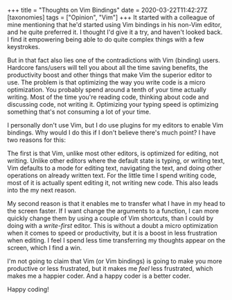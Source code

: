 +++
title = "Thoughts on Vim Bindings"
date = 2020-03-22T11:42:27Z
[taxonomies]
tags = ["Opinion", "Vim"]
+++
It started with a colleague of mine mentioning that he'd started using Vim bindings in his non-Vim editor, and he quite preferred it. I thought I'd give it a try, and haven't looked back. I find it empowering being able to do quite complex things with a few keystrokes.

But in that fact also lies one of the contradictions with Vim (binding) users. Hardcore fans/users will tell you about all the time saving benefits, the productivity boost and other things that make Vim the superior editor to use. The problem is that optimizing the way you write code is a micro optimization. You probably spend around a tenth of your time actually writing. Most of the time you're reading code, thinking about code and discussing code, not writing it. Optimizing your typing speed is optimizing something that's not consuming a lot of your time.

I personally don't use Vim, but I do use plugins for my editors to enable Vim bindings. Why would I do this if I don't believe there's much point? I have two reasons for this:

The first is that Vim, unlike most other editors, is optimized for editing, not writing. Unlike other editors where the default state is typing, or writing text, Vim defaults to a mode for editing text, navigating the text, and doing other operations on already written text. For the little time I spend writing code, most of it is actually spent editing it, not writing new code. This also leads into the my next reason.

My second reason is that it enables me to transfer what I have in my head to the screen faster. If I want change the arguments to a function, I can more quickly change them by using a couple of Vim shortcuts, than I could by doing with a _write-first_ editor. This is without a doubt a micro optimization when it comes to speed or productivity, but it is a boost in less frustration when editing. I feel I spend less time transferring my thoughts appear on the screen, which I find a win.

I'm not going to claim that Vim (or Vim bindings) is going to make you more productive or less frustrated, but it makes me _feel_ less frustrated, which makes me a happier coder. And a happy coder is a better coder.

Happy coding!
